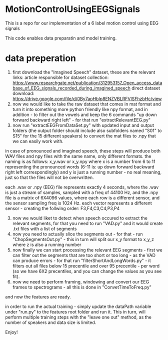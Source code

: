 # MotionControlUsingEEGSignals
This is a repo for our implementation of a 6 label motion control using EEG signals

This code enables data preparatin and model training. 
# data preperation

1) first download the "Imagined Speech" dataset, these are the relevant links:
article responsible for dataset collection: https://www.researchgate.net/publication/312953157_Open_access_database_of_EEG_signals_recorded_during_imagined_speech
direct dataset download: https://drive.google.com/file/d/0By7apHbIp8ENZVBLRFVlSFhzbHc/view
2) now we would like to take the raw dataset that comes in mat format and turn it into something more python friendly like npy format, and in addition - 
to filter out the vowels and keep the 6 commands "up down forward backward right left" - for that run "extractRelevantEEG.py" 
3) now run "extractEEGFromDataSet.py" with updated input and output folders (the output folder should include also subfolders named "S01" to S15" for the 15 different speakers)
to convert the mat files to .npy that we can easily work with.

in case of pronounced and imagined speech, 
these steps will produce both WAV files and npy files with the same name, only different formats.
the naming is as follows:
x_y.wav
or
x_y.npy
where x is a number from 6 to 11 representing the pronounced words (6-11 is: up down forward backward right left correspondingly)
and y is just a running number - no real meaning, just so that the files will not be overwritten.

each .wav or .npy (EEG) file represents exactly 4 seconds, 
where the .wav is just a stream of samples, sampled with a freq of 44100 Hz,
and the .npy file is a matrix of 6X4096 values, where each row is a different sensor, and the sensor sampling freq is 1024 Hz.
each vector represents a different sensor - creating the follwing order: F3,F4,C3,C4,P3,P4

3) now we would liket to detect when speech occured to extract the relevant segments, for that you need to run "VAD.py" and it would create .txt files with a list of segments
4) now you need to actually slice the segments out - for that - run "ChopSegmentsOut.py" - this in turn will split our x_y format to x_y_z where z is also a running number
5) now finally we can start processing the relevant EEG segments - first we can filter out the segments that are too short or too long - as the VAD can produce errors -
for that run "filterShortAndLongWords.py" - it filters out all files below 15 precentile and over 95 precentile - per word (so we have 6X2 precentiles, and you can change the values as you see fit).
6) now we need to perform framing, windowing and convert our EEG frames to spectrograms - all this is done in "ConvetTimeToFreq.py"

and now the features are ready.

in order to run the actual training - simply update the dataPath variable under "run.py" to the features root folder and run it.
This in turn, will perform multiple training steps with the "leave one out" method, as the number of speakers and data size is limited.

Enjoy!

